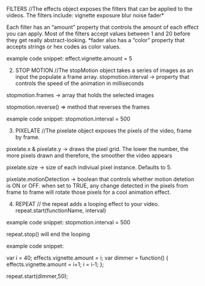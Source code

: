 FILTERS
//The effects  object exposes the filters that can be applied to the videos. The filters include:
vignette
exposure
blur
noise
fader*

Each filter has an “amount” property that controls the amount of each effect you can apply. Most of the filters accept values between 1 and 20 before they get really abstract-looking.
*fader also has a “color” property that accepts strings or hex codes as color values.

example code snippet: effect.vignette.amount = 5

2. STOP MOTION
//The stopMotion object takes a series of images as an input the populate a frame array.
stopmotion.interval → property that controls the speed of the animation in milliseconds

stopmotion.frames → array that holds the selected images

stopmotion.reverse() => method that reverses the frames 

example code snippet: stopmotion.interval = 500

3. PIXELATE
//The pixelate object exposes the pixels of the video, frame by frame.

pixelate.x & pixelate.y → draws the pixel grid. The lower the number, the more pixels drawn and therefore, the smoother the video appears

pixelate.size → size of each indiviual pixel instance. Defaults to 5.

pixelate.motionDetection → boolean that controls whether motion detetion is ON or OFF. when set to TRUE, any change detected in the pixels from frame to frame will rotate those pixels for a cool animation effect.


4. REPEAT
 // the repeat adds a looping effect to your video.
repeat.start(functionName, interval)

 example code snippet: stopmotion.interval = 500


repeat.stop() will end the looping

example code snippet: 

var i = 40;
effects.vignette.amount = i;
var dimmer = function() {
  effects.vignette.amount = i+1;
  i = i-1;
};

repeat.start(dimmer,50);
